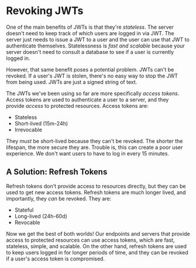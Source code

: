 # Revoking JWTs

One of the main benefits of JWTs is that they're _stateless_. The server doesn't need to keep track of which users are logged in via JWT. The server just needs to issue a JWT to a user and the user can use that JWT to authenticate themselves. Statelessness is _fast and scalable_ because your server doesn't need to consult a database to see if a user is currently logged in.

However, that same benefit poses a potential problem. JWTs can't be revoked. If a user's JWT is stolen, there's no easy way to stop the JWT from being used. JWTs are just a signed string of text.

The JWTs we've been using so far are more specifically _access tokens_. Access tokens are used to authenticate a user to a server, and they provide _access_ to protected resources. Access tokens are:

- Stateless
- Short-lived (15m-24h)
- Irrevocable

They _must_ be short-lived because they can't be revoked. The shorter the lifespan, the more secure they are. Trouble is, this can create a poor user experience. We don't want users to have to log in every 15 minutes.

## A Solution: Refresh Tokens

Refresh tokens don't provide access to resources directly, but they can be used to get new access tokens. Refresh tokens are much longer lived, and importantly, they _can_ be revoked. They are:

- Stateful
- Long-lived (24h-60d)
- Revocable

Now we get the best of both worlds! Our endpoints and servers that provide access to protected resources can use access tokens, which are fast, stateless, simple, and scalable. On the other hand, refresh tokens are used to keep users logged in for longer periods of time, and they can be revoked if a user's access token is compromised.
